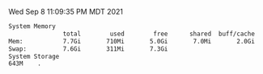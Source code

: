 Wed Sep  8 11:09:35 PM MDT 2021
```bash
System Memory
               total        used        free      shared  buff/cache   available
Mem:           7.7Gi       710Mi       5.0Gi       7.0Mi       2.0Gi       6.6Gi
Swap:          7.6Gi       311Mi       7.3Gi
System Storage
643M	.
```
```bash
